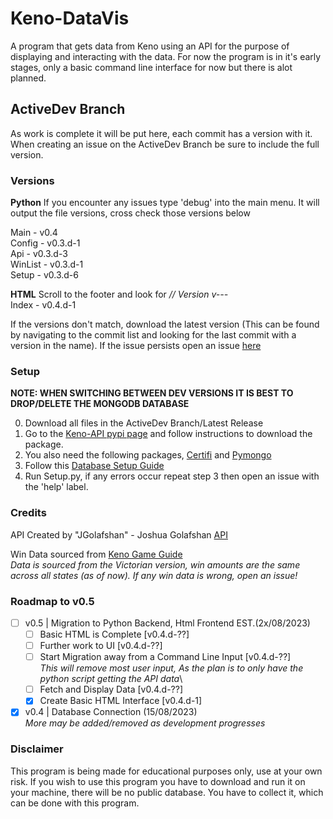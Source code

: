 # Keno-DataVis
A program that gets data from Keno using an API for the purpose of displaying and interacting with the data. For now the program is in it's early stages, only a basic command line interface for now but there is alot planned. 

## ActiveDev Branch
As work is complete it will be put here, each commit has a version with it.
When creating an issue on the ActiveDev Branch be sure to include the full version.

### Versions
**Python**
If you encounter any issues type 'debug' into the main menu.
It will output the file versions, cross check those versions below

Main - v0.4\
Config - v0.3.d-1\
Api - v0.3.d-3\
WinList - v0.3.d-1\
Setup - v0.3.d-6

**HTML**
Scroll to the footer and look for *// Version v---*\
Index - v0.4.d-1

If the versions don't match, download the latest version (This can be found by navigating to the commit list and looking for the last commit with a version in the name). If the issue persists open an issue [here](https://github.com/CatotronExists/Keno-DataVis/issues)

### Setup 
**NOTE: WHEN SWITCHING BETWEEN DEV VERSIONS IT IS BEST TO DROP/DELETE THE MONGODB DATABASE**

0. Download all files in the ActiveDev Branch/Latest Release
1. Go to the [Keno-API pypi page](https://pypi.org/project/kenoAPI/) and follow instructions to download the package.
2. You also need the following packages, [Certifi](https://pypi.org/project/certifi/) and [Pymongo](https://pypi.org/project/pymongo/)
3. Follow this [Database Setup Guide](https://gist.github.com/CatotronExists/2776b4175cb21c23d10f16a62a3f68f0)
4. Run Setup.py, if any errors occur repeat step 3 then open an issue with the 'help' label.

### Credits
API Created by "JGolafshan" - Joshua Golafshan [API](https://github.com/JGolafshan/keno-api)

Win Data sourced from [Keno Game Guide](https://www.keno.com.au/keno-pdfs/VIC_Game%20Guide.pdf)\
*Data is sourced from the Victorian version, win amounts are the same across all states (as of now). If any win data is wrong, open an issue!*

### Roadmap to v0.5
- [ ] v0.5 | Migration to Python Backend, Html Frontend    EST.(2x/08/2023)
  - [ ] Basic HTML is Complete [v0.4.d-??]
  - [ ] Further work to UI [v0.4.d-??]
  - [ ] Start Migration away from a Command Line Input [v0.4.d-??]\
    *This will remove most user input, As the plan is to only have the python script getting the API data*\
  - [ ] Fetch and Display Data [v0.4.d-??]
  - [x] Create Basic HTML Interface [v0.4.d-1]
- [x] v0.4 | Database Connection (15/08/2023)\
*More may be added/removed as development progresses*

### Disclaimer
This program is being made for educational purposes only, use at your own risk.
If you wish to use this program you have to download and run it on your machine, there will be no public database. You have to collect it, which can be done with this program.